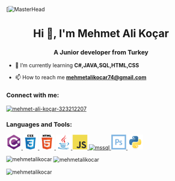 [![MasterHead](https://www.yazilimturkiye.com/wp-content/uploads/2020/10/programlama-1140x570.jpg)
<h1 align="center">Hi 👋, I'm Mehmet Ali Koçar</h1>
<h3 align="center">A Junior developer from Turkey</h3>

- 🌱 I’m currently learning **C#,JAVA,SQL,HTML,CSS**

- 📫 How to reach me **mehmetalikocar74@gmail.com**

<h3 align="left">Connect with me:</h3>
<p align="left">
<a href="https://linkedin.com/in/mehmet-ali-koçar-323212207" target="blank"><img align="center" src="https://raw.githubusercontent.com/rahuldkjain/github-profile-readme-generator/master/src/images/icons/Social/linked-in-alt.svg" alt="mehmet-ali-koçar-323212207" height="30" width="40" /></a>
</p>

<h3 align="left">Languages and Tools:</h3>
<p align="left"> <a href="https://www.w3schools.com/cs/" target="_blank" rel="noreferrer"> <img src="https://raw.githubusercontent.com/devicons/devicon/master/icons/csharp/csharp-original.svg" alt="csharp" width="40" height="40"/> </a> <a href="https://www.w3schools.com/css/" target="_blank" rel="noreferrer"> <img src="https://raw.githubusercontent.com/devicons/devicon/master/icons/css3/css3-original-wordmark.svg" alt="css3" width="40" height="40"/> </a> <a href="https://www.w3.org/html/" target="_blank" rel="noreferrer"> <img src="https://raw.githubusercontent.com/devicons/devicon/master/icons/html5/html5-original-wordmark.svg" alt="html5" width="40" height="40"/> </a> <a href="https://www.java.com" target="_blank" rel="noreferrer"> <img src="https://raw.githubusercontent.com/devicons/devicon/master/icons/java/java-original.svg" alt="java" width="40" height="40"/> </a> <a href="https://developer.mozilla.org/en-US/docs/Web/JavaScript" target="_blank" rel="noreferrer"> <img src="https://raw.githubusercontent.com/devicons/devicon/master/icons/javascript/javascript-original.svg" alt="javascript" width="40" height="40"/> </a> <a href="https://www.microsoft.com/en-us/sql-server" target="_blank" rel="noreferrer"> <img src="https://www.svgrepo.com/show/303229/microsoft-sql-server-logo.svg" alt="mssql" width="40" height="40"/> </a> <a href="https://www.photoshop.com/en" target="_blank" rel="noreferrer"> <img src="https://raw.githubusercontent.com/devicons/devicon/master/icons/photoshop/photoshop-line.svg" alt="photoshop" width="40" height="40"/> </a> <a href="https://www.python.org" target="_blank" rel="noreferrer"> <img src="https://raw.githubusercontent.com/devicons/devicon/master/icons/python/python-original.svg" alt="python" width="40" height="40"/> </a> </p>

<p><img align="left" src="https://github-readme-stats.vercel.app/api/top-langs?username=mehmetalikocar&show_icons=true&locale=en&layout=compact" alt="mehmetalikocar" /></p>

<p>&nbsp;<img align="center" src="https://github-readme-stats.vercel.app/api?username=mehmetalikocar&show_icons=true&locale=en" alt="mehmetalikocar" /></p>

<p><img align="center" src="https://github-readme-streak-stats.herokuapp.com/?user=mehmetalikocar&" alt="mehmetalikocar" /></p>


